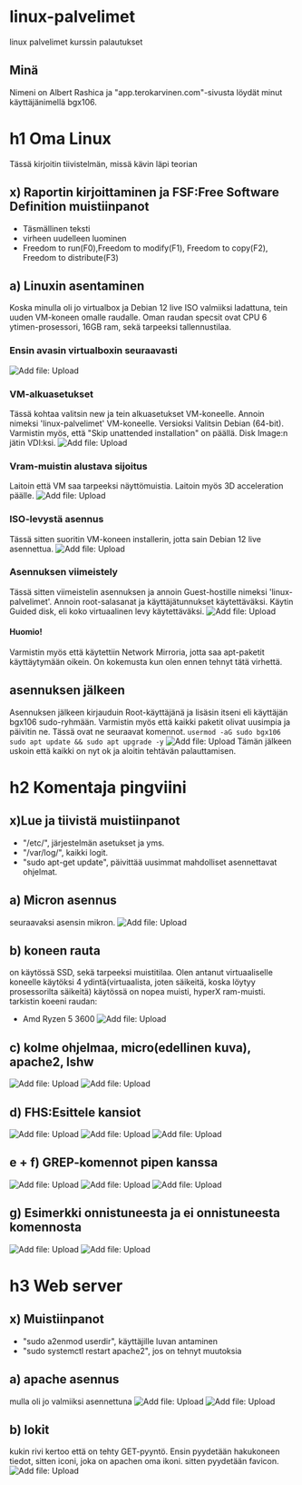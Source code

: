 # linux-palvelimet
linux palvelimet kurssin palautukset
## Minä
Nimeni on Albert Rashica ja "app.terokarvinen.com"-sivusta löydät minut käyttäjänimellä bgx106.

# h1 Oma Linux
Tässä kirjoitin tiivistelmän, missä kävin läpi teorian
## x) Raportin kirjoittaminen ja FSF:Free Software Definition muistiinpanot
- Täsmällinen teksti
- virheen uudelleen luominen
- Freedom to run(F0),Freedom to modify(F1), Freedom to copy(F2), Freedom to distribute(F3)

## a) Linuxin asentaminen
Koska minulla oli jo virtualbox ja Debian 12 live ISO valmiiksi ladattuna, tein uuden VM-koneen omalle raudalle.
Oman raudan specsit ovat CPU 6 ytimen-prosessori, 16GB ram, sekä tarpeeksi tallennustilaa.

### Ensin avasin virtualboxin seuraavasti
![Add file: Upload](virtualbox-avaus.png)
### VM-alkuasetukset
Tässä kohtaa valitsin new ja tein alkuasetukset VM-koneelle. Annoin nimeksi 'linux-palvelimet' VM-koneelle. Versioksi Valitsin Debian (64-bit). Varmistin myös, että "Skip unattended installation" on päällä. Disk Image:n jätin VDI:ksi.
![Add file: Upload](virtualbox-alkuasetukset.png)
### Vram-muistin alustava sijoitus
Laitoin että VM saa tarpeeksi näyttömuistia. Laitoin myös 3D acceleration päälle.
![Add file: Upload](virtualbox-nayttomuisti.png)

### ISO-levystä asennus
Tässä sitten suoritin VM-koneen installerin, jotta sain Debian 12 live asennettua.
![Add file: Upload](virtualbox-iso-installer.png)
### Asennuksen viimeistely
Tässä sitten viimeistelin asennuksen ja annoin Guest-hostille nimeksi 'linux-palvelimet'. Annoin root-salasanat ja käyttäjätunnukset käytettäväksi. Käytin Guided disk, eli koko virtuaalinen levy käytettäväksi.
![Add file: Upload](virtualbox-viimeistely.png)
#### Huomio!
Varmistin myös että käytettiin Network Mirroria, jotta saa apt-paketit käyttäytymään oikein. On kokemusta kun olen ennen tehnyt tätä virhettä.

## asennuksen jälkeen
Asennuksen jälkeen kirjauduin Root-käyttäjänä ja lisäsin itseni eli käyttäjän bgx106 sudo-ryhmään. Varmistin myös että kaikki paketit olivat uusimpia ja päivitin ne. Tässä ovat ne seuraavat komennot.
```usermod -aG sudo bgx106```
```sudo apt update && sudo apt upgrade -y```
![Add file: Upload](debian12-sudo-usermod.png)
Tämän jälkeen uskoin että kaikki on nyt ok ja aloitin tehtävän palauttamisen.


# h2 Komentaja pingviini
## x)Lue ja tiivistä muistiinpanot
 - "/etc/", järjestelmän asetukset ja yms.
 - "/var/log/", kaikki logit.
 - "sudo apt-get update", päivittää uusimmat mahdolliset asennettavat ohjelmat.
## a) Micron asennus
seuraavaksi asensin mikron.
![Add file: Upload](mikron-asennus.png)
## b) koneen rauta
on käytössä SSD, sekä tarpeeksi muistitilaa. Olen antanut virtuaaliselle koneelle käytöksi 4 ydintä(virtuaalista, joten säikeitä, koska löytyy prosessorilta säikeitä)
käytössä on nopea muisti, hyperX ram-muisti.
tarkistin koeeni raudan:
- Amd Ryzen 5 3600
![Add file: Upload](koneen-rauta.png)
## c) kolme ohjelmaa, micro(edellinen kuva), apache2, lshw
![Add file: Upload](apache2-asennus.png)
![Add file: Upload](lshw-asennus.png)
## d) FHS:Esittele kansiot
![Add file: Upload](important-directories-osa-1.png)
![Add file: Upload](etc-kansio.png)
![Add file: Upload](kansiot-loput.png)
## e + f) GREP-komennot pipen kanssa
![Add file: Upload](grep-log.png)
![Add file: Upload](grep-banana.png)
![Add file: Upload](grep-r.png)
## g) Esimerkki onnistuneesta ja ei onnistuneesta komennosta
![Add file: Upload](ei-onnistunut.png)
![Add file: Upload](onnistunut.png)


# h3 Web server
## x) Muistiinpanot
- "sudo a2enmod userdir", käyttäjille luvan antaminen
- "sudo systemctl restart apache2", jos on tehnyt muutoksia
## a) apache asennus
mulla oli jo valmiiksi asennettuna
![Add file: Upload](apache2-asennus.png)
![Add file: Upload](apache2-sivu.png)
## b) lokit
kukin rivi kertoo että on tehty GET-pyyntö. Ensin pyydetään hakukoneen tiedot, sitten iconi, joka on apachen oma ikoni. sitten pyydetään favicon.
![Add file: Upload](lokit.png)
